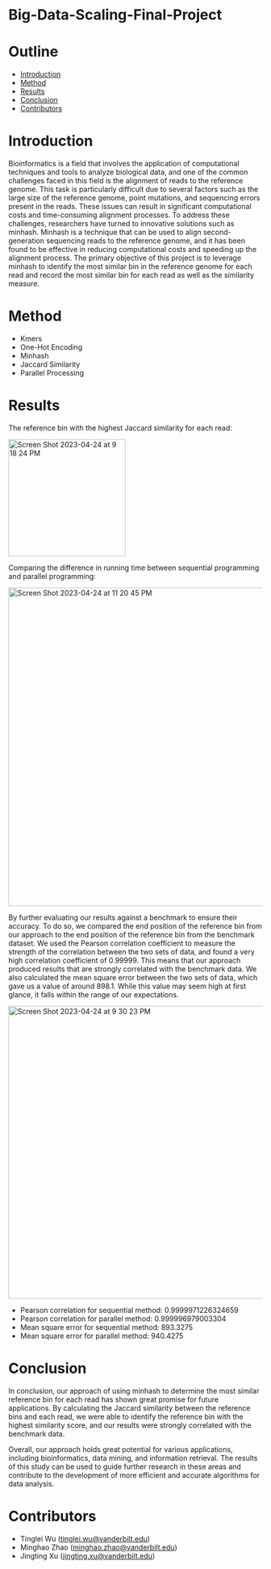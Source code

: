 # Big-Data-Scaling-Final-Project

# Outline
- [Introduction](#introduction)
- [Method](#method)
- [Results](#results)
- [Conclusion](#conclusion)
- [Contributors](#contributors)


# Introduction

Bioinformatics is a field that involves the application of computational techniques and tools to analyze biological data, and one of the common challenges faced in this field is the alignment of reads to the reference genome. This task is particularly difficult due to several factors such as the large size of the reference genome, point mutations, and sequencing errors present in the reads. These issues can result in significant computational costs and time-consuming alignment processes. To address these challenges, researchers have turned to innovative solutions such as minhash. Minhash is a technique that can be used to align second-generation sequencing reads to the reference genome, and it has been found to be effective in reducing computational costs and speeding up the alignment process. The primary objective of this project is to leverage minhash to identify the most similar bin in the reference genome for each read and record the most similar bin for each read as well as the similarity measure.

# Method
 
- Kmers
- One-Hot Encoding
- Minhash
- Jaccard Similarity
- Parallel Processing

# Results

The reference bin with the highest Jaccard similarity for each read: 

<img width="232" alt="Screen Shot 2023-04-24 at 9 18 24 PM" src="https://user-images.githubusercontent.com/89117508/234158189-d01a43ec-b2b8-483d-8a7d-e58ac7efa276.png">

Comparing the difference in running time between sequential programming and parallel programming: 

<img width="631" alt="Screen Shot 2023-04-24 at 11 20 45 PM" src="https://user-images.githubusercontent.com/89117508/234173710-412b736f-cfb3-453f-b091-83ef32e55e44.png">


By further evaluating our results against a benchmark to ensure their accuracy. To do so, we compared the end position of the reference bin from our approach to the end position of the reference bin from the benchmark dataset. We used the Pearson correlation coefficient to measure the strength of the correlation between the two sets of data, and found a very high correlation coefficient of 0.99999. This means that our approach produced results that are strongly correlated with the benchmark data. We also calculated the mean square error between the two sets of data, which gave us a value of around 898.1. While this value may seem high at first glance, it falls within the range of our expectations.

<img width="580" alt="Screen Shot 2023-04-24 at 9 30 23 PM" src="https://user-images.githubusercontent.com/89117508/234174117-39619859-afd1-4c91-ba7e-0e2226385e43.png">


- Pearson correlation for sequential method:  0.9999971226324659
- Pearson correlation for parallel method:  0.999996979003304
- Mean square error for sequential method:  893.3275
- Mean square error for parallel method:  940.4275



# Conclusion

In conclusion, our approach of using minhash to determine the most similar reference bin for each read has shown great promise for future applications. By calculating the Jaccard similarity between the reference bins and each read, we were able to identify the reference bin with the highest similarity score, and our results were strongly correlated with the benchmark data.

Overall, our approach holds great potential for various applications, including bioinformatics, data mining, and information retrieval. The results of this study can be used to guide further research in these areas and contribute to the development of more efficient and accurate algorithms for data analysis.


# Contributors

- Tinglei Wu (tinglei.wu@vanderbilt.edu)
- Minghao Zhao (minghao.zhao@vanderbilt.edu)
- Jingting Xu (jingting.xu@vanderbilt.edu)


